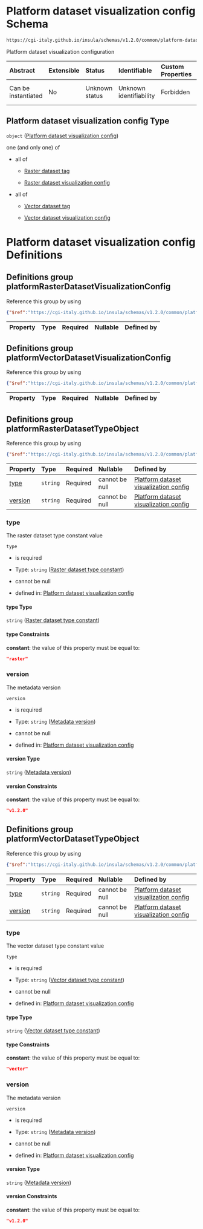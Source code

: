 # Platform dataset visualization config Schema

```txt
https://cgi-italy.github.io/insula/schemas/v1.2.0/common/platform-dataset-visualization-config.schema.json
```

Platform dataset visualization configuration

| Abstract            | Extensible | Status         | Identifiable            | Custom Properties | Additional Properties | Access Restrictions | Defined In                                                                                                                                   |
| :------------------ | :--------- | :------------- | :---------------------- | :---------------- | :-------------------- | :------------------ | :------------------------------------------------------------------------------------------------------------------------------------------- |
| Can be instantiated | No         | Unknown status | Unknown identifiability | Forbidden         | Allowed               | none                | [platform-dataset-visualization-config.schema.json](schemas/common/platform-dataset-visualization-config.schema.json) |

## Platform dataset visualization config Type

`object` ([Platform dataset visualization config](platform-dataset-visualization-config.md))

one (and only one) of

* all of

  * [Raster dataset tag](platform-dataset-visualization-config-defs-raster-dataset-tag.md)

  * [Raster dataset visualization config](raster-dataset-visualization-config.md)

* all of

  * [Vector dataset tag](platform-dataset-visualization-config-defs-vector-dataset-tag.md)

  * [Vector dataset visualization config](vector-dataset-visualization-config.md)

# Platform dataset visualization config Definitions

## Definitions group platformRasterDatasetVisualizationConfig

Reference this group by using

```json
{"$ref":"https://cgi-italy.github.io/insula/schemas/v1.2.0/common/platform-dataset-visualization-config.schema.json#/$defs/platformRasterDatasetVisualizationConfig"}
```

| Property | Type | Required | Nullable | Defined by |
| :------- | :--- | :------- | :------- | :--------- |

## Definitions group platformVectorDatasetVisualizationConfig

Reference this group by using

```json
{"$ref":"https://cgi-italy.github.io/insula/schemas/v1.2.0/common/platform-dataset-visualization-config.schema.json#/$defs/platformVectorDatasetVisualizationConfig"}
```

| Property | Type | Required | Nullable | Defined by |
| :------- | :--- | :------- | :------- | :--------- |

## Definitions group platformRasterDatasetTypeObject

Reference this group by using

```json
{"$ref":"https://cgi-italy.github.io/insula/schemas/v1.2.0/common/platform-dataset-visualization-config.schema.json#/$defs/platformRasterDatasetTypeObject"}
```

| Property            | Type     | Required | Nullable       | Defined by                                                                                                                                                                                                                                                                                                            |
| :------------------ | :------- | :------- | :------------- | :-------------------------------------------------------------------------------------------------------------------------------------------------------------------------------------------------------------------------------------------------------------------------------------------------------------------- |
| [type](#type)       | `string` | Required | cannot be null | [Platform dataset visualization config](platform-dataset-visualization-config-defs-raster-dataset-tag-properties-raster-dataset-type-constant.md) |
| [version](#version) | `string` | Required | cannot be null | [Platform dataset visualization config](platform-dataset-visualization-config-defs-raster-dataset-tag-properties-metadata-version.md)          |

### type

The raster dataset type constant value

`type`

* is required

* Type: `string` ([Raster dataset type constant](platform-dataset-visualization-config-defs-raster-dataset-tag-properties-raster-dataset-type-constant.md))

* cannot be null

* defined in: [Platform dataset visualization config](platform-dataset-visualization-config-defs-raster-dataset-tag-properties-raster-dataset-type-constant.md)

#### type Type

`string` ([Raster dataset type constant](platform-dataset-visualization-config-defs-raster-dataset-tag-properties-raster-dataset-type-constant.md))

#### type Constraints

**constant**: the value of this property must be equal to:

```json
"raster"
```

### version

The metadata version

`version`

* is required

* Type: `string` ([Metadata version](platform-dataset-visualization-config-defs-raster-dataset-tag-properties-metadata-version.md))

* cannot be null

* defined in: [Platform dataset visualization config](platform-dataset-visualization-config-defs-raster-dataset-tag-properties-metadata-version.md)

#### version Type

`string` ([Metadata version](platform-dataset-visualization-config-defs-raster-dataset-tag-properties-metadata-version.md))

#### version Constraints

**constant**: the value of this property must be equal to:

```json
"v1.2.0"
```

## Definitions group platformVectorDatasetTypeObject

Reference this group by using

```json
{"$ref":"https://cgi-italy.github.io/insula/schemas/v1.2.0/common/platform-dataset-visualization-config.schema.json#/$defs/platformVectorDatasetTypeObject"}
```

| Property              | Type     | Required | Nullable       | Defined by                                                                                                                                                                                                                                                                                                            |
| :-------------------- | :------- | :------- | :------------- | :-------------------------------------------------------------------------------------------------------------------------------------------------------------------------------------------------------------------------------------------------------------------------------------------------------------------- |
| [type](#type-1)       | `string` | Required | cannot be null | [Platform dataset visualization config](platform-dataset-visualization-config-defs-vector-dataset-tag-properties-vector-dataset-type-constant.md) |
| [version](#version-1) | `string` | Required | cannot be null | [Platform dataset visualization config](platform-dataset-visualization-config-defs-vector-dataset-tag-properties-metadata-version.md)          |

### type

The vector dataset type constant value

`type`

* is required

* Type: `string` ([Vector dataset type constant](platform-dataset-visualization-config-defs-vector-dataset-tag-properties-vector-dataset-type-constant.md))

* cannot be null

* defined in: [Platform dataset visualization config](platform-dataset-visualization-config-defs-vector-dataset-tag-properties-vector-dataset-type-constant.md)

#### type Type

`string` ([Vector dataset type constant](platform-dataset-visualization-config-defs-vector-dataset-tag-properties-vector-dataset-type-constant.md))

#### type Constraints

**constant**: the value of this property must be equal to:

```json
"vector"
```

### version

The metadata version

`version`

* is required

* Type: `string` ([Metadata version](platform-dataset-visualization-config-defs-vector-dataset-tag-properties-metadata-version.md))

* cannot be null

* defined in: [Platform dataset visualization config](platform-dataset-visualization-config-defs-vector-dataset-tag-properties-metadata-version.md)

#### version Type

`string` ([Metadata version](platform-dataset-visualization-config-defs-vector-dataset-tag-properties-metadata-version.md))

#### version Constraints

**constant**: the value of this property must be equal to:

```json
"v1.2.0"
```
